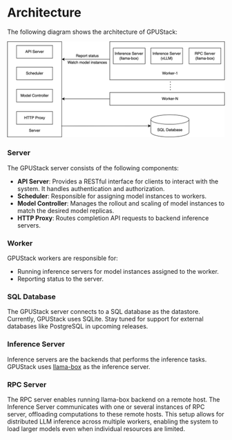 # Architecture

The following diagram shows the architecture of GPUStack:

![gpustack-architecture](assets/gpustack-architecture.png)

### Server

The GPUStack server consists of the following components:

- **API Server**: Provides a RESTful interface for clients to interact with the system. It handles authentication and authorization.
- **Scheduler**: Responsible for assigning model instances to workers.
- **Model Controller**: Manages the rollout and scaling of model instances to match the desired model replicas.
- **HTTP Proxy**: Routes completion API requests to backend inference servers.

### Worker

GPUStack workers are responsible for:

- Running inference servers for model instances assigned to the worker.
- Reporting status to the server.

### SQL Database

The GPUStack server connects to a SQL database as the datastore. Currently, GPUStack uses SQLite. Stay tuned for support for external databases like PostgreSQL in upcoming releases.

### Inference Server

Inference servers are the backends that performs the inference tasks. GPUStack uses [llama-box](https://github.com/gpustack/llama-box) as the inference server.

### RPC Server

The RPC server enables running llama-box backend on a remote host. The Inference Server communicates with one or several instances of RPC server, offloading computations to these remote hosts. This setup allows for distributed LLM inference across multiple workers, enabling the system to load larger models even when individual resources are limited.
